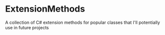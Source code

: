 # ExtensionMethods
A collection of C# extension methods for popular classes that I'll potentially use in future projects
